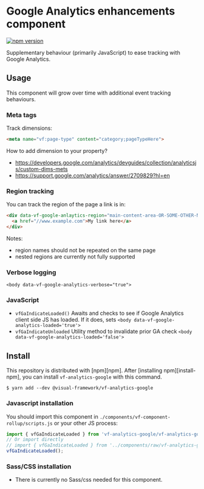 # Google Analytics enhancements component

[![npm version](https://badge.fury.io/js/%40visual-framework%2Fvf-analytics-google.svg)](https://badge.fury.io/js/%40visual-framework%2Fvf-analytics-google)

Supplementary behaviour (primarily JavaScript) to ease tracking with Google Analytics.

## Usage

This component will grow over time with additional event tracking behaviours.

### Meta tags

Track dimensions:

```html
<meta name="vf:page-type" content="category;pageTypeHere">
```

How to add dimension to your property?

- https://developers.google.com/analytics/devguides/collection/analyticsjs/custom-dims-mets
- https://support.google.com/analytics/answer/2709829?hl=en

### Region tracking

You can track the region of the page a link is in:

```html
<div data-vf-google-anlaytics-region="main-content-area-OR-SOME-OTHER-NAME">
  <a href="//www.example.com">My link here</a>
</div>
```

Notes:
- region names should not be repeated on the same page
- nested regions are currently not fully supported

### Verbose logging

`<body data-vf-google-analytics-verbose="true">`

### JavaScript

- `vfGaIndicateLoaded()` Awaits and checks to see if Google Analytics client side JS has loaded. If it does, sets `<body data-vf-google-analytics-loaded='true'>`
- `vfGaIndicateUnloaded` Utility method to invalidate prior GA check `<body data-vf-google-analytics-loaded='false'>`

## Install

This repository is distributed with [npm][npm]. After [installing npm][install-npm], you can install `vf-analytics-google` with this command.

```
$ yarn add --dev @visual-framework/vf-analytics-google
```

### Javascript installation

You should import this component in `./components/vf-component-rollup/scripts.js` or your other JS process:

```js
import { vfGaIndicateLoaded } from 'vf-analytics-google/vf-analytics-google';
// Or import directly
// import { vfGaIndicateLoaded } from '../components/raw/vf-analytics-google/vf-analytics-google.js';
vfGaIndicateLoaded();
```

### Sass/CSS installation

- There is currently no Sass/css needed for this component.
